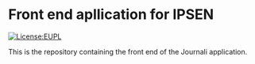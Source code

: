 # Front end apllication for IPSEN
[![License:EUPL](https://img.shields.io/badge/License-EUPLv.1.2-brightgreen.svg)](https://opensource.org/licenses/EUPL-1.2)

This is the repository containing the front end of the Journali application.